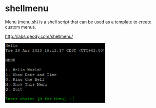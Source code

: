 # shellmenu
Menu (menu.sh) is a shell script that can be used as a template to create custom menus.

http://labs.geody.com/shellmenu/

<img src="https://raw.githubusercontent.com/ElfQrin/shellmenu/master/shell_menu_screenshot.png" alt="GeodyLabs Bash Shell Menu Linux screenshot" />
